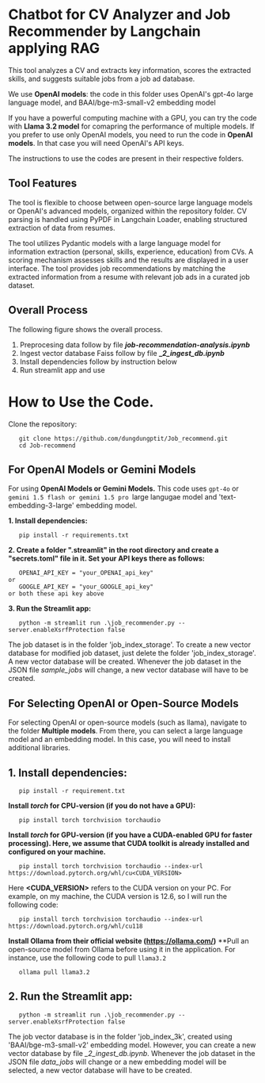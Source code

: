 # Chatbot for CV Analyzer and Job Recommender by Langchain applying RAG

This tool analyzes a CV and extracts key information, scores the extracted skills, and suggests suitable jobs from a job ad database.

We use **OpenAI models**: the code in this folder uses OpenAI's gpt-4o large language model, and BAAI/bge-m3-small-v2 embedding model

If you have a powerful computing machine with a GPU, you can try the code with **Llama 3.2 model** for comapring the performance of multiple models. If you prefer to use only OpenAI models, you need to run the code in **OpenAI models**. In that case you will need OpenAI's API keys.

The instructions to use the codes are present in their respective folders.

## Tool Features

The tool is flexible to choose between open-source large language models or OpenAI's advanced models, organized within the repository folder. CV parsing is handled using PyPDF in Langchain Loader, enabling structured extraction of data from resumes.

The tool utilizes Pydantic models with a large language model for information extraction (personal, skills, experience, education) from CVs. A scoring mechanism assesses skills and the results are displayed in a user interface.  The tool provides job recommendations by matching the extracted information from a resume with relevant job ads in a curated job dataset.

## Overall Process

The following figure shows the overall process.

1. Preprocesing data follow by file ***job-recommendation-analysis.ipynb***
2. Ingest vector database Faiss follow by file **__2_ingest_db.ipynb_**
3. Install dependencies follow by instruction below
4. Run streamlit app and use

# How to Use the Code.

Clone the repository:

```
   git clone https://github.com/dungdungptit/Job_recommend.git
   cd Job-recommend
```

## For OpenAI Models or Gemini Models

For using **OpenAI Models or Gemini Models.** This code uses `gpt-4o` or `gemini 1.5 flash or gemini 1.5 pro `large langugae model and 'text-embedding-3-large' embedding model.

**1. Install dependencies:**

```
   pip install -r requirements.txt
```

**2. Create a folder ".streamlit" in the root directory and create a "secrets.toml" file in it. Set your API keys there as follows:**

```
   OPENAI_API_KEY = "your_OPENAI_api_key"
or
   GOOGLE_API_KEY = "your_GOOGLE_api_key"
or both these api key above
```

**3. Run the Streamlit app:**

```
   python -m streamlit run .\job_recommender.py --server.enableXsrfProtection false
```

The job dataset is in the folder 'job_index_storage'. To create a new vector database for modified job dataset, just delete the folder 'job_index_storage'. A new vector database will be created. Whenever the job dataset in the JSON file *sample_jobs* will change, a new vector database will have to be created.

## For Selecting OpenAI or Open-Source Models

For selecting OpenAI or open-source models (such as llama), navigate to the folder **Multiple models**. From there, you can select a large language model and an embedding model. In this case, you will need to install additional libraries.

## 1. Install dependencies:

```
   pip install -r requirement.txt
```

   **Install *torch* for CPU-version (if you do not have a GPU):**

```
   pip install torch torchvision torchaudio
```

   **Install *torch* for GPU-version (if you have a CUDA-enabled GPU for faster processing). Here, we assume that CUDA toolkit is already installed and configured on your machine.**

```
   pip install torch torchvision torchaudio --index-url https://download.pytorch.org/whl/cu<CUDA_VERSION>
```

   Here **<CUDA_VERSION>** refers to the CUDA version on your PC. For example, on my machine, the CUDA version is 12.6, so I will run the following code:

```
   pip install torch torchvision torchaudio --index-url https://download.pytorch.org/whl/cu118
```

   **Install Ollama from their official website (https://ollama.com/)**
   **Pull an open-source model from Ollama before using it in the application. For instance, use the following code to pull `llama3.2`

```
   ollama pull llama3.2
```

## 2. Run the Streamlit app:

```
   python -m streamlit run .\job_recommender.py --server.enableXsrfProtection false
```

The job vector database is in the folder 'job_index_3k', created using 'BAAI/bge-m3-small-v2' embedding model. However, you can create a new vector database by file *_2_ingest_db.ipynb*. Whenever the job dataset in the JSON file *data_jobs* will change or a new embedding model will be selected, a new vector database will have to be created.

